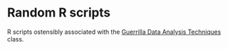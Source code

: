 # Random R scripts

R scripts ostensibly associated with the [Guerrilla Data Analysis Techniques](http://www.perfdynamics.com/Classes/Outlines/gdata.html) class.


